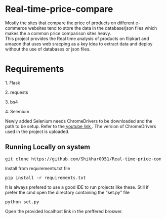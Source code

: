 # Real-time-price-compare

Mostly the sites that compare the price of products on different e-commerce websites tend to store the data in the database/json files which makes the a common price comparison sites heavy.
<br>
This project provides the Real time analysis of products on flipkart and amazon that uses web sracping as a key idea to extract data and deploy without the use of databases or json files.
<h1> Requirements </h1>
<p> 1. Flask </p>
<p> 2. requests </p>
<p> 3. bs4 </p>
<p> 4. Selenium </p>

Newly added Selenium needs ChromeDrivers to be downloaded and the path to be setup. Refer to the<a href="https://youtu.be/dz59GsdvUF8"> youtube link </a>. The version of ChromeDrivers used in the project is uploaded.

<h2> Running Locally on system </h2>
<div class="highlight highlight-source-shell"><pre>git clone https://github.com/Shikhar0051/Real-time-price-compare.git </pre></div>
<p> Install from requirements.txt file </p>
<div class="highlight highlight-source-shell"><pre>pip install -r requirements.txt</pre></div>
<p> It is always prefered to use a good IDE to run projects like these. Still if prefer the cmd open the directory containing the "set.py" file</p>
<div class="highlight highlight-source-shell"><pre>python set.py</pre></div>
<p>Open the provided localhost link in the preffered broswer.</p>
